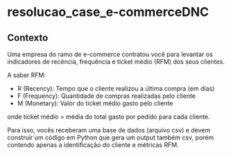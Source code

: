 # resolucao_case_e-commerceDNC
## **Contexto**

Uma empresa do ramo de e-commerce contratou você para levantar os indicadores de recência, frequência e ticket médio (RFM) dos seus clientes.

A saber RFM:

- R (Recency): Tempo que o cliente realizou a última compra (em dias)
- F (Frequency): Quantidade de compras realizadas pelo cliente
- M (Monetary): Valor do ticket médio gasto pelo cliente

onde ticket médio = média do total gasto por pedido para cada cliente.

Para isso, vocês receberam uma base de dados (arquivo csv) e devem construir um código em Python que gera um output também csv, porém contendo apenas a identificação do cliente e métricas RFM.

